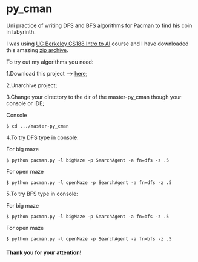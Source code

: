 # py_cman
Uni practice of writing DFS and BFS algorithms for Pacman to find his coin in labyrinth. 

I was using <a href = "http://ai.berkeley.edu/search.html#Introduction">UC Berkeley CS188 Intro to AI</a> course and I have downloaded this amazing <a href="https://s3-us-west-2.amazonaws.com/cs188websitecontent/projects/release/search/v1/001/search.zip">zip archive</a>.

To try out my algorithms you need:

1.Download this project --> <a href = "https://github.com/hlikosh/py_cman/archive/master.zip">here</a>;

2.Unarchive project;

3.Change your directory to the dir of the master-py_cman though your console or IDE;

  Console
```
$ cd .../master-py_cman
```

4.To try DFS type in console:

  For big maze
```
$ python pacman.py -l bigMaze -p SearchAgent -a fn=dfs -z .5
```
  For open maze
```
$ python pacman.py -l openMaze -p SearchAgent -a fn=dfs -z .5
```
5.To try BFS type in console:

  For big maze
```
$ python pacman.py -l bigMaze -p SearchAgent -a fn=bfs -z .5
```
  For open maze
```
$ python pacman.py -l openMaze -p SearchAgent -a fn=bfs -z .5
```

<h4>Thank you for your attention!</h4>

